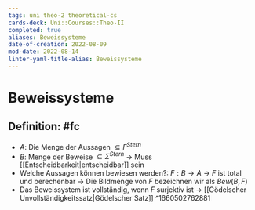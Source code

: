 ```yaml
---
tags: uni theo-2 theoretical-cs
cards-deck: Uni::Courses::Theo-II
completed: true
aliases: Beweissysteme
date-of-creation: 2022-08-09
mod-date: 2022-08-14
linter-yaml-title-alias: Beweissysteme
---
```


# Beweissysteme

## Definition: #fc
- $A:$ Die Menge der Aussagen $\subseteq\Gamma^{Stern}$
- $B:$ Menge der Beweise $\subseteq\Sigma^{Stern}$
	→ Muss [[Entscheidbarkeit|entscheidbar]] sein
- Welche Aussagen können bewiesen werden?: $F:B\rightarrow A$
	→ $F$ ist total und berechenbar
	→ Die Bildmenge von $F$ bezeichnen wir als $Bew(B,F)$
- Das Beweissystem ist vollständig, wenn $F$ surjektiv ist
	→ [[Gödelscher Unvollständigkeitssatz|Gödelscher Satz]]
^1660502762881
